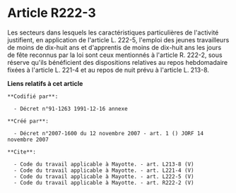 # Article R222-3

Les secteurs dans lesquels les caractéristiques particulières de l'activité justifient, en application de l'article L. 222-5,
l'emploi des jeunes travailleurs de moins de dix-huit ans et d'apprentis de moins de dix-huit ans les jours de fête reconnus
par la loi sont ceux mentionnés à l'article R. 222-2, sous réserve qu'ils bénéficient des dispositions relatives au repos
hebdomadaire fixées à l'article L. 221-4 et au repos de nuit prévu à l'article L. 213-8.

**Liens relatifs à cet article**

	**Codifié par**:

	  - Décret n°91-1263 1991-12-16 annexe

	**Créé par**:

	  - Décret n°2007-1600 du 12 novembre 2007 - art. 1 () JORF 14 novembre 2007

	**Cite**:

	  - Code du travail applicable à Mayotte. - art. L213-8 (V)
	  - Code du travail applicable à Mayotte. - art. L221-4 (V)
	  - Code du travail applicable à Mayotte. - art. L222-5 (V)
	  - Code du travail applicable à Mayotte. - art. R222-2 (V)
